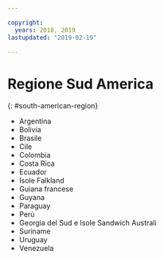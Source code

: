 ```yaml
---

copyright:
  years: 2018, 2019
lastupdated: "2019-02-19"

---
```



# Regione Sud America
{: #south-american-region}

* Argentina
* Bolivia
* Brasile
* Cile
* Colombia
* Costa Rica
* Ecuador
* Isole Falkland
* Guiana francese
* Guyana
* Paraguay
* Perù
* Georgia del Sud e Isole Sandwich Australi
* Suriname
* Uruguay
* Venezuela
